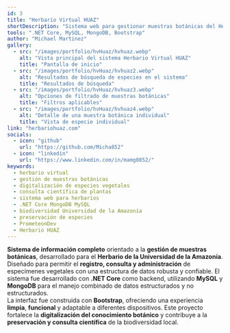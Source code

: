 ```yaml
---
id: 3
title: "Herbario Virtual HUAZ"
shortDescription: "Sistema web para gestionar muestras botánicas del Herbario HUAZ, con registro, consulta y digitalización de especies usando .NET, MySQL y MongoDB."
tools: ".NET Core, MySQL, MongoDB, Bootstrap"
author: "Michael Martinez"
gallery:
  - src: "/images/portfolio/hvHuaz/hvhuaz.webp"
    alt: "Vista principal del sistema Herbario Virtual HUAZ"
    title: "Pantalla de inicio"
  - src: "/images/portfolio/hvHuaz/hvhuaz2.webp"
    alt: "Resultados de búsqueda de especies en el sistema"
    title: "Resultados de búsqueda"
  - src: "/images/portfolio/hvHuaz/hvhuaz3.webp"
    alt: "Opciones de filtrado de muestras botánicas"
    title: "Filtros aplicables"
  - src: "/images/portfolio/hvHuaz/hvhuaz4.webp"
    alt: "Detalle de una muestra botánica individual"
    title: "Vista de especie individual"
link: "herbariohuaz.com"
socials: 
  - icon: "github"
    url: "https://github.com/Micha852"
  - icon: "linkedin"
    url: "https://www.linkedin.com/in/mamg0852/"
keywords:
  - herbario virtual
  - gestión de muestras botánicas
  - digitalización de especies vegetales
  - consulta científica de plantas
  - sistema web para herbarios
  - .NET Core MongoDB MySQL
  - biodiversidad Universidad de la Amazonía
  - preservación de especies
  - PrometeonDev
  - Herbario HUAZ
---
```


**Sistema de información completo** orientado a la **gestión de muestras botánicas**, desarrollado para el **Herbario de la Universidad de la Amazonía**. Diseñado para permitir el **registro, consulta y administración** de especímenes vegetales con una estructura de datos robusta y confiable. El sistema fue desarrollado con **.NET Core** como backend, utilizando **MySQL** y **MongoDB** para el manejo combinado de datos estructurados y no estructurados.  
La interfaz fue construida con **Bootstrap**, ofreciendo una experiencia **limpia**, **funcional** y adaptable a diferentes dispositivos. Este proyecto fortalece la **digitalización del conocimiento botánico** y contribuye a la **preservación y consulta científica** de la biodiversidad local.
